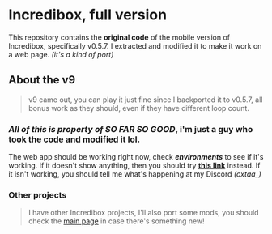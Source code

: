 # Incredibox, full version
This repository contains the **original code** of the mobile version of Incredibox, specifically v0.5.7. I extracted and modified it to make it work on a web page. _(it's a kind of port)_
## About the v9
> v9 came out, you can play it just fine since I backported it to v0.5.7, all bonus work as they should, even if they have different loop count.
### ***All of this is property of SO FAR SO GOOD***, i'm just a guy who took the code and modified it lol.
The web app should be working right now, check ***environments*** to see if it's working. If it doesn't show anything, then you should try **[this link](https://oxtaa.github.io/incredibox)** instead. If it isn't working, you should tell me what's happening at my Discord _(oxtaa\_)_
### Other projects
> I have other Incredibox projects, I'll also port some mods, you should check the [main page](https://oxtaa.github.io) in case there's something new!
